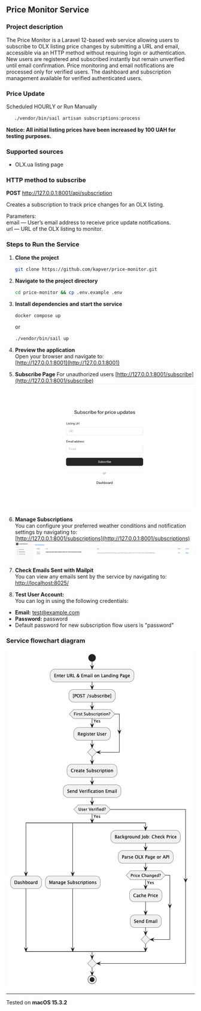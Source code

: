 ## Price Monitor Service

### Project description

The Price Monitor is a Laravel 12-based web service allowing users to subscribe to OLX listing price changes by submitting a URL and email, accessible via an HTTP method without requiring login or authentication. 
New users are registered and subscribed instantly but remain unverified until email confirmation. Price monitoring and email notifications are processed only for verified users. 
The dashboard and subscription management available for verified authenticated users.

### Price Update 
Scheduled HOURLY or Run Manually
   ```bash
      ./vendor/bin/sail artisan subscriptions:process
   ```

**Notice: All initial listing prices have been increased by 100 UAH for testing purposes.**

### Supported sources
 - OLX.ua listing page

### HTTP method to subscribe    
   **POST** http://127.0.0.1:8001/api/subscription

   Creates a subscription to track price changes for an OLX listing.

   Parameters:  
   email — User’s email address to receive price update notifications.  
   url — URL of the OLX listing to monitor.

### Steps to Run the Service

1. **Clone the project**
   ```bash
   git clone https://github.com/kapver/price-monitor.git
   ```

2. **Navigate to the project directory**
   ```bash
   cd price-monitor && cp .env.example .env
   ```

3. **Install dependencies and start the service**
   ```bash
   docker compose up
   ```
   or
   ```bash
   ./vendor/bin/sail up
   ```

4. **Preview the application**  
   Open your browser and navigate to:  
   [http://127.0.0.1:8001](http://127.0.0.1:8001)


5. **Subscribe Page**
   For unauthorized users
   [http://127.0.0.1:8001/subscribe](http://127.0.0.1:8001/subscribe)
   ![Settings Screenshot](public/images/subscribe-landing.png)


6. **Manage Subscriptions**  
   You can configure your preferred weather conditions and notification settings by navigating to:  
   [http://127.0.0.1:8001/subscriptions](http://127.0.0.1:8001/subscriptions)
   ![Settings Screenshot](public/images/subscriptions.png)

7. **Check Emails Sent with Mailpit**  
   You can view any emails sent by the service by navigating to:  
   [http://localhost:8025/](http://localhost:8025/)


8. **Test User Account:**  
   You can log in using the following credentials:

- **Email:** test@example.com
- **Password:** password
- Default password for new subscription flow users is "password"


### Service flowchart diagram

![Settings Screenshot](public/images/diagram.png)

---

Tested on **macOS 15.3.2**